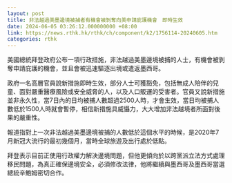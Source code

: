 ```yaml
---
layout: post
title: 非法越過美墨邊境被捕者有機會被剝奪向美申請庇護機會　即時生效
date: 2024-06-05 03:26:12.000000000 +08:00
link: https://news.rthk.hk/rthk/ch/component/k2/1756114-20240605.htm
categories: rthk
---
```


美國總統拜登政府公布一項行政措施，非法越過美墨邊境被捕的人士，有機會被剝奪申請庇護的機會，並且會被迅速驅逐出境或遣返墨西哥。

政府一名高層官員說新措施即時生效，部分人士可獲豁免，包括無成人陪伴的兒童、面對嚴重醫療風險或安全威脅的人，以及人口販運的受害者。官員又說新措施並非永久性，當7日內的日均被捕人數超過2500人時，才會生效，當日均被捕人數低於1500人時就會暫停，相信新措施具威懾力，大大增加非法越境者所面對後果的嚴重性。

報道指對上一次非法越過美墨邊境被捕的人數低於這個水平的時候，是2020年7月新冠大流行的最初幾個月，當時全球旅遊及出行處於低點。

拜登表示目前正使用行政權力解決邊境問題，但他更傾向於以跨黨派立法方式處理移民問題，為真正確保邊境安全，必須修改法律，他將繼續與墨西哥及墨西哥當選總統辛鮑姆密切合作。
